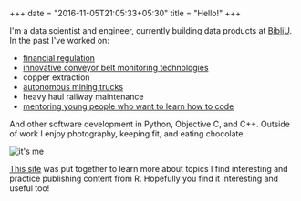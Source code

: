 +++
date = "2016-11-05T21:05:33+05:30"
title = "Hello!"
+++

I'm a data scientist and engineer, currently building data products at 
[BibliU](https://bibliu.com/). In the past I've worked on: 

- [financial regulation](https://www.apra.gov.au/)
- [innovative conveyor belt monitoring technologies](http://wearhawk.com/)
- copper extraction
- [autonomous mining trucks](https://thewest.com.au/news/wa/nobody-at-the-wheel-at-bhps-jimblebar-iron-ore-mine-site-ng-b88529442z)
- heavy haul railway maintenance
- [mentoring young people who want to learn how to code](http://coderdojowa.org.au/)

And other software development in Python, Objective C, and C++. Outside of work I enjoy photography, keeping fit, and eating chocolate.

![it's me](/img/me.jpg)

[This site](https://github.com/callumwebb/cwebby) was put together to learn more about topics I find interesting and practice publishing content from R. Hopefully you find it interesting and useful too!
